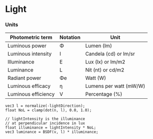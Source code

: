 ﻿# Light

### Units


| Photometric term    | Notation | Unit                   |
| ------------------- | -------- | ---------------------- |
| Luminous power      | Φ       | Lumen (lm)             |
| Luminous intensity  | I        | Candela (cd) or lm/sr  |
| Illuminance         | E        | Lux (lx) or lm/m2      |
| Luminance           | L        | Nit (nt) or cd/m2      |
| Radiant power       | Φe      | Watt (W)               |
| Luminous efficacy   | η       | Lumens per watt (mW/W) |
| Luminous efficiency | V        | Percentage (%)         |


```
vec3 l = normalize(-lightDirection);
float NoL = clamp(dot(n, l), 0.0, 1.0);

// lightIntensity is the illuminance
// at perpendicular incidence in lux
float illuminance = lightIntensity * NoL;
vec3 luminance = BSDF(v, l) * illuminance;
```
